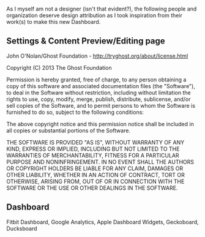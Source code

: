 As I myself am not a designer (isn't that evident?), the following people and organization deserve design attribution as I took inspiration from their work(s) to make this new Dashboard.

## Settings & Content Preview/Editing page 

John O'Nolan/Ghost Foundation - http://tryghost.org/about/license.html

Copyright (C) 2013 The Ghost Foundation

Permission is hereby granted, free of charge, to any person obtaining a copy of this software and associated documentation files (the "Software"), to deal in the Software without restriction, including without limitation the rights to use, copy, modify, merge, publish, distribute, sublicense, and/or sell copies of the Software, and to permit persons to whom the Software is furnished to do so, subject to the following conditions:

The above copyright notice and this permission notice shall be included in all copies or substantial portions of the Software.

THE SOFTWARE IS PROVIDED "AS IS", WITHOUT WARRANTY OF ANY KIND, EXPRESS OR IMPLIED, INCLUDING BUT NOT LIMITED TO THE WARRANTIES OF MERCHANTABILITY, FITNESS FOR A PARTICULAR PURPOSE AND NONINFRINGEMENT. IN NO EVENT SHALL THE AUTHORS OR COPYRIGHT HOLDERS BE LIABLE FOR ANY CLAIM, DAMAGES OR OTHER LIABILITY, WHETHER IN AN ACTION OF CONTRACT, TORT OR OTHERWISE, ARISING FROM, OUT OF OR IN CONNECTION WITH THE SOFTWARE OR THE USE OR OTHER DEALINGS IN THE SOFTWARE.


## Dashboard

Fitbit Dashboard, Google Analytics, Apple Dashboard Widgets, Geckoboard, Ducksboard
